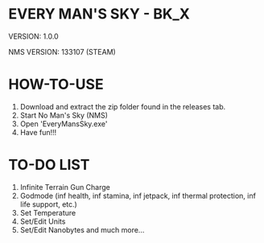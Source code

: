 # EVERY MAN'S SKY - BK_X
VERSION: 1.0.0

NMS VERSION: 133107 (STEAM)

# HOW-TO-USE
1. Download and extract the zip folder found in the releases tab.
2. Start No Man's Sky (NMS)
3. Open 'EveryMansSky.exe'
4. Have fun!!!

# TO-DO LIST
1. Infinite Terrain Gun Charge
2. Godmode (inf health, inf stamina, inf jetpack, inf thermal protection, inf life support, etc.)
3. Set Temperature
4. Set/Edit Units
5. Set/Edit Nanobytes
and much more...
